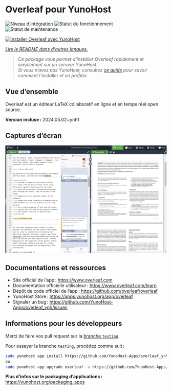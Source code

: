 <!--
Nota bene : ce README est automatiquement généré par <https://github.com/YunoHost/apps/tree/master/tools/readme_generator>
Il NE doit PAS être modifié à la main.
-->

# Overleaf pour YunoHost

[![Niveau d’intégration](https://dash.yunohost.org/integration/overleaf.svg)](https://dash.yunohost.org/appci/app/overleaf) ![Statut du fonctionnement](https://ci-apps.yunohost.org/ci/badges/overleaf.status.svg) ![Statut de maintenance](https://ci-apps.yunohost.org/ci/badges/overleaf.maintain.svg)

[![Installer Overleaf avec YunoHost](https://install-app.yunohost.org/install-with-yunohost.svg)](https://install-app.yunohost.org/?app=overleaf)

*[Lire le README dans d'autres langues.](./ALL_README.md)*

> *Ce package vous permet d’installer Overleaf rapidement et simplement sur un serveur YunoHost.*  
> *Si vous n’avez pas YunoHost, consultez [ce guide](https://yunohost.org/install) pour savoir comment l’installer et en profiter.*

## Vue d’ensemble

Overleaf est un éditeur LaTeX collaboratif en ligne et en temps réel open source.


**Version incluse :** 2024.05.02~ynh1

## Captures d’écran

![Capture d’écran de Overleaf](./doc/screenshots/screenshot.png)

## Documentations et ressources

- Site officiel de l’app : <https://www.overleaf.com>
- Documentation officielle utilisateur : <https://www.overleaf.com/learn>
- Dépôt de code officiel de l’app : <https://github.com/overleaf/overleaf>
- YunoHost Store : <https://apps.yunohost.org/app/overleaf>
- Signaler un bug : <https://github.com/YunoHost-Apps/overleaf_ynh/issues>

## Informations pour les développeurs

Merci de faire vos pull request sur la [branche `testing`](https://github.com/YunoHost-Apps/overleaf_ynh/tree/testing).

Pour essayer la branche `testing`, procédez comme suit :

```bash
sudo yunohost app install https://github.com/YunoHost-Apps/overleaf_ynh/tree/testing --debug
ou
sudo yunohost app upgrade overleaf -u https://github.com/YunoHost-Apps/overleaf_ynh/tree/testing --debug
```

**Plus d’infos sur le packaging d’applications :** <https://yunohost.org/packaging_apps>
